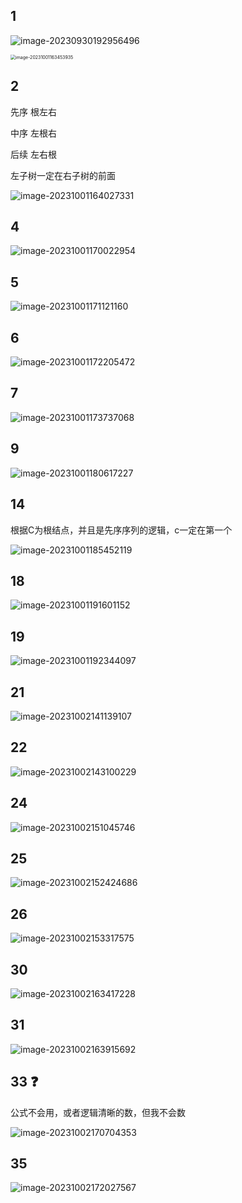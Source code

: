 ## 1

![image-20230930192956496](/Users/yuebinghui/Documents/program/github/note/images/image-20230930192956496.png)

<img src="/Users/yuebinghui/Documents/program/github/note/images/image-20231001163453935.jpg" alt="image-20231001163453935" style="zoom:50%;" />

## 2

先序  根左右

中序  左根右

后续  左右根

左子树一定在右子树的前面

![image-20231001164027331](/Users/yuebinghui/Documents/program/github/note/images/image-20231001164027331.png)

## 4

![image-20231001170022954](/Users/yuebinghui/Documents/program/github/note/images/image-20231001170022954.png)

## 5

![image-20231001171121160](/Users/yuebinghui/Documents/program/github/note/images/image-20231001171121160.png)

## 6

![image-20231001172205472](/Users/yuebinghui/Documents/program/github/note/images/image-20231001172205472.png)

## 7

![image-20231001173737068](/Users/yuebinghui/Documents/program/github/note/images/image-20231001173737068.png)

## 9

![image-20231001180617227](/Users/yuebinghui/Documents/program/github/note/images/image-20231001180617227.png)

## 14

根据C为根结点，并且是先序序列的逻辑，c一定在第一个

![image-20231001185452119](/Users/yuebinghui/Documents/program/github/note/images/image-20231001185452119.png)

## 18

![image-20231001191601152](/Users/yuebinghui/Documents/program/github/note/images/image-20231001191601152.png)

## 19

![image-20231001192344097](/Users/yuebinghui/Documents/program/github/note/images/image-20231001192344097.png)

## 21

![image-20231002141139107](/Users/yuebinghui/Documents/program/github/note/images/image-20231002141139107.png)

## 22

![image-20231002143100229](/Users/yuebinghui/Documents/program/github/note/images/image-20231002143100229.png)

## 24

![image-20231002151045746](/Users/yuebinghui/Documents/program/github/note/images/image-20231002151045746.png)

## 25

![image-20231002152424686](/Users/yuebinghui/Documents/program/github/note/images/image-20231002152424686.png)

## 26

![image-20231002153317575](/Users/yuebinghui/Documents/program/github/note/images/image-20231002153317575.png)

## 30

![image-20231002163417228](/Users/yuebinghui/Documents/program/github/note/images/image-20231002163417228.png)

## 31

![image-20231002163915692](/Users/yuebinghui/Documents/program/github/note/images/image-20231002163915692.png)

## 33 ❓

公式不会用，或者逻辑清晰的数，但我不会数

![image-20231002170704353](/Users/yuebinghui/Documents/program/github/note/images/image-20231002170704353.png)

## 35

![image-20231002172027567](/Users/yuebinghui/Documents/program/github/note/images/image-20231002172027567.png)
